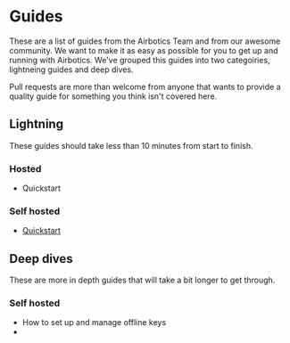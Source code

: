 # Guides

These are a list of guides from the Airbotics Team and from our awesome community. We want to make it as easy as possible for you to get up and running with Airbotics. We've grouped this guides into two categoiries, lightneing guides and deep dives.

Pull requests are more than welcome from anyone that wants to provide a quality guide for something you think isn't covered here. 

## Lightning 

These guides should take less than 10 minutes from start to finish.

### Hosted
* Quickstart

### Self hosted
* [Quickstart](self-hosted-quickstart.md)

## Deep dives

These are more in depth guides that will take a bit longer to get through.

### Self hosted
* How to set up and manage offline keys
* 